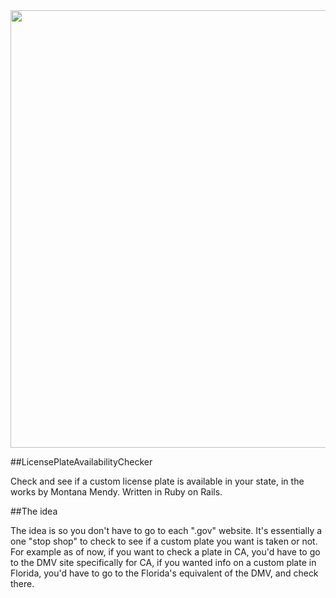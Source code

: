 <img src="http://htteepee.com/plates.jpg" width="700" height="700">

##LicensePlateAvailabilityChecker

Check and see if a custom license plate is available in your state, in the works by Montana Mendy. Written in Ruby on Rails.

##The idea 

The idea is so you don't have to go to each ".gov" website. It's essentially a one "stop shop" to check to see if a custom plate you want is taken or not. For example as of now, if you want to check a plate in CA, you'd have to go to the DMV site specifically for CA, if you wanted info on a custom plate in Florida, you'd have to go to the Florida's equivalent of the DMV, and check there. 
